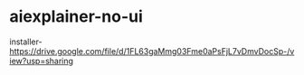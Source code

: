 ﻿# aiexplainer-no-ui

installer- https://drive.google.com/file/d/1FL63gaMmg03Fme0aPsFjL7vDmvDocSp-/view?usp=sharing

